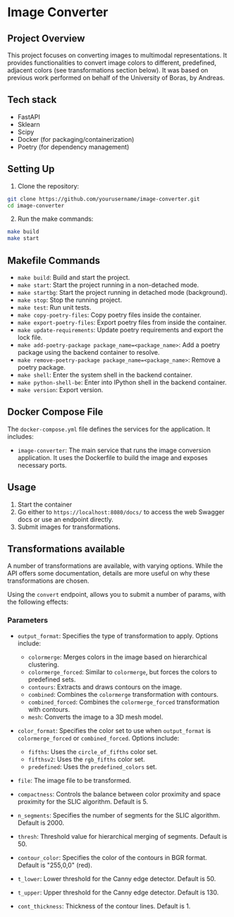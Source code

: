 # Image Converter

## Project Overview

This project focuses on converting images to multimodal representations. It provides functionalities to convert image colors to different, predefined, adjacent colors (see transformations section below). It was based on previous work performed on behalf of the University of Boras, by Andreas.

## Tech stack

- FastAPI
- Sklearn
- Scipy
- Docker (for packaging/containerization)
- Poetry (for dependency management)

## Setting Up

1. Clone the repository:
  ```sh
  git clone https://github.com/yourusername/image-converter.git
  cd image-converter
  ```

2. Run the make commands:
  ```sh
  make build
  make start
  ```

## Makefile Commands

- `make build`: Build and start the project.
- `make start`: Start the project running in a non-detached mode.
- `make startbg`: Start the project running in detached mode (background).
- `make stop`: Stop the running project.
- `make test`: Run unit tests.
- `make copy-poetry-files`: Copy poetry files inside the container.
- `make export-poetry-files`: Export poetry files from inside the container.
- `make update-requirements`: Update poetry requirements and export the lock file.
- `make add-poetry-package package_name=<package_name>`: Add a poetry package using the backend container to resolve.
- `make remove-poetry-package package_name=<package_name>`: Remove a poetry package.
- `make shell`: Enter the system shell in the backend container.
- `make python-shell-be`: Enter into IPython shell in the backend container.
- `make version`: Export version.

## Docker Compose File

The `docker-compose.yml` file defines the services for the application. It includes:

- `image-converter`: The main service that runs the image conversion application. It uses the Dockerfile to build the image and exposes necessary ports.

## Usage

1. Start the container
2. Go either to `https://localhost:8080/docs/` to access the web Swagger docs or use an endpoint directly.
3. Submit images for transformations.

## Transformations available

A number of transformations are available, with varying options. While the API offers some documentation, details are more useful on why these transformations are chosen.

Using the `convert` endpoint, allows you to submit a number of params, with the following effects:

### Parameters

- `output_format`: Specifies the type of transformation to apply. Options include:
  - `colormerge`: Merges colors in the image based on hierarchical clustering.
  - `colormerge_forced`: Similar to `colormerge`, but forces the colors to predefined sets.
  - `contours`: Extracts and draws contours on the image.
  - `combined`: Combines the `colormerge` transformation with contours.
  - `combined_forced`: Combines the `colormerge_forced` transformation with contours.
  - `mesh`: Converts the image to a 3D mesh model.

- `color_format`: Specifies the color set to use when `output_format` is `colormerge_forced` or `combined_forced`. Options include:
  - `fifths`: Uses the `circle_of_fifths` color set.
  - `fifthsv2`: Uses the `rgb_fifths` color set.
  - `predefined`: Uses the `predefined_colors` set.

- `file`: The image file to be transformed.

- `compactness`: Controls the balance between color proximity and space proximity for the SLIC algorithm. Default is 5.

- `n_segments`: Specifies the number of segments for the SLIC algorithm. Default is 2000.

- `thresh`: Threshold value for hierarchical merging of segments. Default is 50.

- `contour_color`: Specifies the color of the contours in BGR format. Default is "255,0,0" (red).

- `t_lower`: Lower threshold for the Canny edge detector. Default is 50.

- `t_upper`: Upper threshold for the Canny edge detector. Default is 130.

- `cont_thickness`: Thickness of the contour lines. Default is 1.




